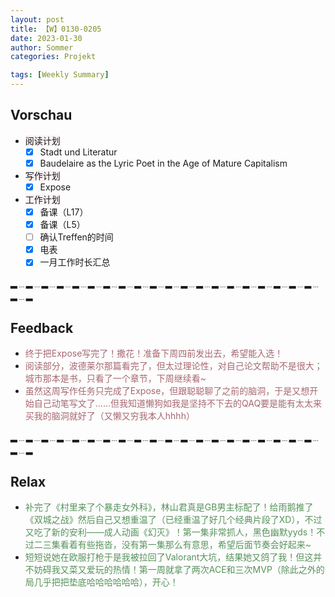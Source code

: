 ```yaml
---
layout: post
title: 【W】0130-0205
date: 2023-01-30
author: Sommer
categories: Projekt

tags: [Weekly Summary]
--- 
```



## Vorschau

- <font style="background:#fcf2f4">阅读计划</font>
  - [x] Stadt und Literatur     
  - [x] Baudelaire as the Lyric Poet in the Age of Mature Capitalism
- <font style="background:#fcf2f4">写作计划</font>
  - [x] Expose
- <font style="background:#fcf2f4">工作计划</font>
  - [x] 备课（L17）
  - [x] 备课（L5）
  - [ ] 确认Treffen的时间
  - [x] 电表
  - [x] 一月工作时长汇总
 
▂﹍▂﹍▂﹍▂﹍▂﹍▂﹍▂﹍▂﹍▂﹍▂﹍▂﹍▂﹍▂﹍▂﹍▂﹍▂﹍▂﹍▂﹍▂﹍▂﹍▂﹍▂

## Feedback

- <font style="color:#a66870">终于把Expose写完了！撒花！准备下周四前发出去，希望能入选！</font><br>
- <font style="color:#a66870">阅读部分，波德莱尔那篇看完了，但太过理论性，对自己论文帮助不是很大；城市那本是书，只看了一个章节，下周继续看~</font><br>
- <font style="color:#a66870">虽然这周写作任务只完成了Expose，但跟聪聪聊了之前的脑洞，于是又想开始自己动笔写文了……但我知道懒狗如我是坚持不下去的QAQ要是能有太太来买我的脑洞就好了（又懒又穷我本人hhhh）</font><br>

▂﹍▂﹍▂﹍▂﹍▂﹍▂﹍▂﹍▂﹍▂﹍▂﹍▂﹍▂﹍▂﹍▂﹍▂﹍▂﹍▂﹍▂﹍▂﹍▂﹍▂﹍▂

## Relax

- <font style="color:#56925A">补完了《村里来了个暴走女外科》，林山君真是GB男主标配了！给雨鹅推了《双城之战》然后自己又想重温了（已经重温了好几个经典片段了XD），不过又吃了新的安利——成人动画《幻灭》！第一集非常抓人，黑色幽默yyds！不过二三集看着有些拖沓，没有第一集那么有意思，希望后面节奏会好起来~</font><br>
- <font style="color:#56925A">短短说她在欧服打枪于是我被拉回了Valorant大坑，结果她又鸽了我！但这并不妨碍我又菜又爱玩的热情！第一周就拿了两次ACE和三次MVP（除此之外的局几乎把把垫底哈哈哈哈哈哈），开心！</font><br>
